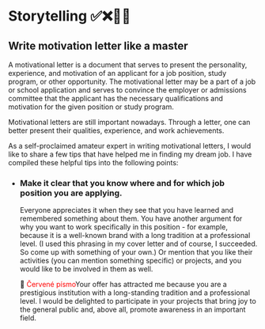 # Storytelling ✅❌🤗😩

## Write motivation letter like a master

A motivational letter is a document that serves to present the personality, experience, and motivation of an applicant for a job position, study program, or other opportunity. The motivational letter may be a part of a job or school application and serves to convince the employer or admissions committee that the applicant has the necessary qualifications and motivation for the given position or study program.

Motivational letters are still important nowadays. Through a letter, one can better present their qualities, experience, and work achievements.

As a self-proclaimed amateur expert in writing motivational letters, I would like to share a few tips that have helped me in finding my dream job. 
I have compiled these helpful tips into the following points:

- ### Make it clear that you know where and for which job position you are applying.
    Everyone appreciates it when they see that you have learned and remembered something about them.
    You have another argument for why you want to work specifically in this position - for example, because it is a well-known brand with a long tradition at a       professional level. (I used this phrasing in my cover letter and of course, I succeeded. So come up with something of your own.)
    Or mention that you like their activities (you can mention something specific) or projects, and you would like to be involved in them as well.
    
    🤗 <span style="color: red;">Červené písmo</span>Your offer has attracted me because you are a prestigious institution with a long-standing tradition and a professional level. I would be delighted to participate in your projects that bring joy to the general public and, above all, promote awareness in an important field.


